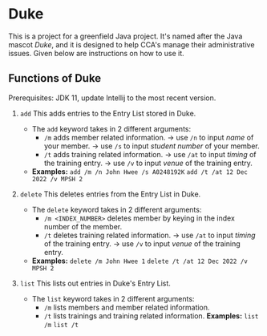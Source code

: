 # Duke

This is a project for a greenfield Java project. It's named after the Java mascot _Duke_, and it is designed to help CCA's manage their administrative issues. 
Given below are instructions on how to use it.

## Functions of Duke

Prerequisites: JDK 11, update Intellij to the most recent version.

1. `add` This adds entries to the Entry List stored in Duke.
    * The `add` keyword takes in 2 different arguments:
      * `/m` adds member related information.
          -> use `/n` to input _name_ of your member.
          -> use `/s` to input _student number_ of your member.
      * `/t` adds training related information.
          -> use `/at` to input _timing_ of the training entry.
          -> use `/v` to input _venue_ of the training entry.
    * **Examples:**
    `add /m /n John Hwee /s A0248192K`
    `add /t /at 12 Dec 2022 /v MPSH 2`
          
2. `delete` This deletes entries from the Entry List in Duke.
    * The `delete` keyword takes in 2 different arguments:
       * `/m <INDEX_NUMBER>` deletes member by keying in the index number of the member.
       * `/t` deletes training related information.
            -> use `/at` to input _timing_ of the training entry.
            -> use `/v` to input _venue_ of the training entry.
    * **Examples:**
    `delete /m John Hwee 1`
    `delete /t /at 12 Dec 2022 /v MPSH 2`
            
3. `list` This lists out entries in Duke's Entry List.
    * The `list` keyword takes in 2 different arguments:
       * `/m` lists members and member related information.
       * `/t` lists trainings and training related information.
    **Examples:**
    `list /m`
    `list /t`

